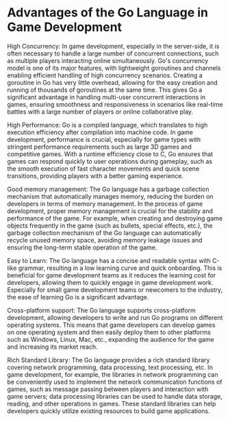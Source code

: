 # Advantages of the Go Language in Game Development
High Concurrency: In game development, especially in the server-side, it is often necessary to handle a large number of concurrent connections, such as multiple players interacting online simultaneously. Go's concurrency model is one of its major features, with lightweight goroutines and channels enabling efficient handling of high concurrency scenarios. Creating a goroutine in Go has very little overhead, allowing for the easy creation and running of thousands of goroutines at the same time. This gives Go a significant advantage in handling multi-user concurrent interactions in games, ensuring smoothness and responsiveness in scenarios like real-time battles with a large number of players or online collaborative play.

High Performance: Go is a compiled language, which translates to high execution efficiency after compilation into machine code. In game development, performance is crucial, especially for game types with stringent performance requirements such as large 3D games and competitive games. With a runtime efficiency close to C, Go ensures that games can respond quickly to user operations during gameplay, such as the smooth execution of fast character movements and quick scene transitions, providing players with a better gaming experience.

Good memory management: The Go language has a garbage collection mechanism that automatically manages memory, reducing the burden on developers in terms of memory management. In the process of game development, proper memory management is crucial for the stability and performance of the game. For example, when creating and destroying game objects frequently in the game (such as bullets, special effects, etc.), the garbage collection mechanism of the Go language can automatically recycle unused memory space, avoiding memory leakage issues and ensuring the long-term stable operation of the game.

Easy to Learn: The Go language has a concise and readable syntax with C-like grammar, resulting in a low learning curve and quick onboarding. This is beneficial for game development teams as it reduces the learning cost for developers, allowing them to quickly engage in game development work. Especially for small game development teams or newcomers to the industry, the ease of learning Go is a significant advantage.

Cross-platform support: The Go language supports cross-platform development, allowing developers to write and run Go programs on different operating systems. This means that game developers can develop games on one operating system and then easily deploy them to other platforms such as Windows, Linux, Mac, etc., expanding the audience for the game and increasing its market reach.

Rich Standard Library: The Go language provides a rich standard library covering network programming, data processing, text processing, etc. In game development, for example, the libraries in network programming can be conveniently used to implement the network communication functions of games, such as message passing between players and interaction with game servers; data processing libraries can be used to handle data storage, reading, and other operations in games. These standard libraries can help developers quickly utilize existing resources to build game applications.
